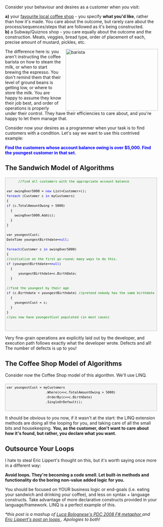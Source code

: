 <!--Title:"Don’t Micromanage Your Latte (Start Outsourcing Your Loops)", PublishedOn:"2010-01-12T01:02:11", Intro:"Consider your behaviour and desires as a customer when you visit:          a) your favourite local c" -->

<span>
  <p>Consider your behaviour and desires as a customer when you visit:    <br /></p>
  <p>
    <strong>a)</strong> your <a href="http://blenz.com/">favourite local coffee shop</a> - you specify <strong>what you'd like</strong>, rather than how it's made. You care about the outcome, but rarely care about the process/sequences/steps that are followed as it's being constructed.     <br /><strong>b)</strong> a Subway/Quiznos shop - you care equally about the outcome and the construction. Meats, veggies, bread type, order of placement of each, precise amount of mustard, pickles, etc.</p>
  <p>
    <a href="http://devtxt.com/blog/blogimg/DontMicromanageYourLatteStartOutsourcing_E179/barista.png">
      <img style="border-right-width: 0px; margin: 0px 0px 0px 15px; display: inline; border-top-width: 0px; border-bottom-width: 0px; border-left-width: 0px" title="barista" border="0" alt="barista" align="right" src="http://devtxt.com/blog/blogimg/DontMicromanageYourLatteStartOutsourcing_E179/barista_thumb.png" width="304" height="204" />
    </a>The difference here is: you aren't instructing the coffee barista on how to steam the milk, or when to start brewing the espresso. You don't remind them that their level of ground beans is getting low, or where to store the milk. You are happy to assume they know their job best, and order of operations is properly under their control. They have their efficiencies to care about, and you're happy to let them manage that. </p>
  <p>Consider now your desires as a programmer when your task is to find customers with a condition. Let's say we want to use this contrived example:</p>
  <p>
    <font color="#0000ff">
      <strong>Find the customers whose account balance owing is over $5,000. Find the youngest customer in that set.</strong>
    </font>
    <br />
  </p>
  <h2>The Sandwich Model of Algorithms </h2>
  <div style="border-bottom: silver 1px solid; text-align: left; border-left: silver 1px solid; padding-bottom: 4px; line-height: 12pt; background-color: #f4f4f4; margin: 20px 0px 10px; padding-left: 4px; width: 97.5%; padding-right: 4px; font-family: consolas, &amp;#39;Courier New&amp;#39;, courier, monospace; direction: ltr; font-size: 8pt; border-top: silver 1px solid; cursor: text; border-right: silver 1px solid; padding-top: 4px" id="codeSnippetWrapper">
    <pre style="border-bottom-style: none; text-align: left; padding-bottom: 0px; line-height: 12pt; border-right-style: none; background-color: #f4f4f4; margin: 0em; padding-left: 0px; width: 100%; padding-right: 0px; font-family: consolas, &amp;#39;Courier New&amp;#39;, courier, monospace; direction: ltr; border-top-style: none; color: black; font-size: 8pt; border-left-style: none; padding-top: 0px" id="codeSnippet">
      <span style="color: #008000">//find all customers with the appropriate account balance</span>
      <br />var owingOver5000 = <span style="color: #0000ff">new</span> List&lt;Customer&gt;();<br /><span style="color: #0000ff">foreach</span> (Customer c <span style="color: #0000ff">in</span> myCustomers)<br />{<br /><span style="color: #0000ff">if</span> (c.TotalAmountOwing &gt; 5000)<br />  {<br />    owingOver5000.Add(c);<br />  }<br />} <br /><br />var youngestCust;<br />DateTime youngestBirthdate=<span style="color: #0000ff">null</span>; <br /><br /><span style="color: #0000ff">foreach</span>(Customer c <span style="color: #0000ff">in</span> owingOver5000)<br />{<br /><span style="color: #008000">//initialize on the first go-round; many ways to do this.</span><br /><span style="color: #0000ff">if</span> (youngestBirthdate==<span style="color: #0000ff">null</span>)<br />  {<br />      youngestBirthdate=c.BirthDate;<br />  } <br /><br /><span style="color: #008000">//find the youngest by their age</span><br /><span style="color: #0000ff">if</span> (c.Birthdate &lt; youngestBirthdate) <span style="color: #008000">//pretend nobody has the same birthdate ;)</span><br />  {<br />    youngestCust = c;<br />  }<br />}<br /><span style="color: #008000">//you now have youngestCust populated (in most cases) </span><br /><br /></pre>
    <br />
  </div>
  <p>Very fine-grain operations are explicitly laid out by the developer, and execution path follows exactly what the developer wrote. Defects and all! The number of defects is up to you! </p>
  <h2>The Coffee Shop Model of Algorithms </h2>
  <p>Consider now the Coffee Shop model of this algorithm. We'll use LINQ. </p>
  <div style="border-bottom: silver 1px solid; text-align: left; border-left: silver 1px solid; padding-bottom: 4px; line-height: 12pt; background-color: #f4f4f4; margin: 20px 0px 10px; padding-left: 4px; width: 97.5%; padding-right: 4px; font-family: consolas, &amp;#39;Courier New&amp;#39;, courier, monospace; direction: ltr; max-height: 200px; font-size: 8pt; overflow: auto; border-top: silver 1px solid; cursor: text; border-right: silver 1px solid; padding-top: 4px" id="codeSnippetWrapper">
    <pre style="border-bottom-style: none; text-align: left; padding-bottom: 0px; line-height: 12pt; border-right-style: none; background-color: #f4f4f4; margin: 0em; padding-left: 0px; width: 100%; padding-right: 0px; font-family: consolas, &amp;#39;Courier New&amp;#39;, courier, monospace; direction: ltr; border-top-style: none; color: black; font-size: 8pt; border-left-style: none; overflow: visible; padding-top: 0px" id="codeSnippet">var youngestCust = myCustomers<br />                    .Where(c=&gt;c.TotalAmountOwing &gt; 5000)<br />                    .OrderBy(c=&gt;c.BirthDate)<br />                    .SingleOrDefault(); </pre>
    <br />
  </div>
  <p>It should be obvious to you now, if it wasn't at the start: the LINQ extension methods are doing all the looping for you, and taking care of all the small bits and housekeeping. <strong>You, as the customer, don't want to care about how it's found, but rather, you declare what you want. </strong></p>
  <p>
    <strong></strong>
  </p>
  <h2>Outsource Your Loops </h2>
  <p>I hate to steal Eric Lippert's thought on this, but it's worth saying once more in a different way: </p>
  <p>
    <strong>Avoid loops. They're becoming a code smell. Let built-in methods and functionality do the boring non-value added logic for you. </strong>
  </p>
  <p>You should be focused on YOUR business logic or end-goals (i.e. eating your sandwich and drinking your coffee), and less on syntax + language constructs. Take advantage of more declarative constructs provided in your language/framework. LINQ is a perfect example of this. </p>
  <p>
    <em>*this post is a mashup of </em>
    <a href="http://channel9.msdn.com/pdc2008/TL11">
      <em>Luca Bolognese's PDC 2008 F# metaphor</em>
    </a>
    <em> and </em>
    <a href="http://blogs.msdn.com/ericlippert/archive/2010/01/11/continuing-to-an-outer-loop.aspx">
      <em>Eric Lippert's post on loops</em>
    </a>
    <em>. Apologies to both!</em>
  </p>
</span>
